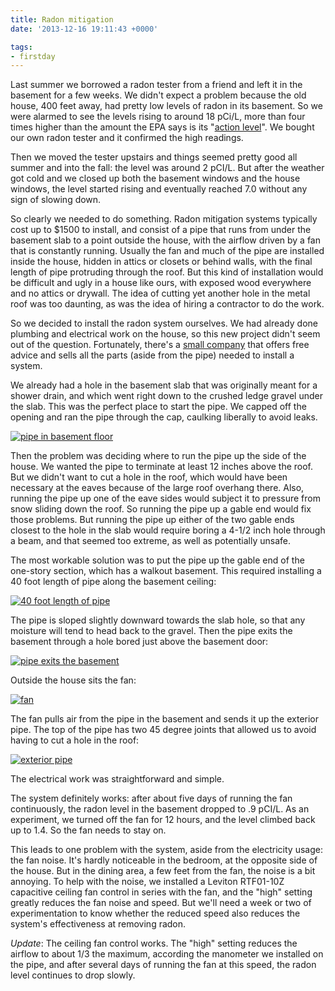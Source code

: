 ```yaml
---
title: Radon mitigation
date: '2013-12-16 19:11:43 +0000'

tags:
- firstday
---
```


Last summer we borrowed a radon tester from a friend and left it in
the basement for a few weeks.  We didn't expect a problem because the
old house, 400 feet away, had pretty low levels of radon in its
basement.  So we were alarmed to see the levels rising to around 18
pCi/L, more than four times higher than the amount the EPA says is its
"[action level](http://www.radon.com/radon/radon_levels.html)".  We
bought our own radon tester and it confirmed the high readings.

Then we moved the tester upstairs and things seemed pretty good all
summer and into the fall: the level was around 2 pCI/L.  But after the
weather got cold and we closed up both the basement windows and the
house windows, the level started rising and eventually reached 7.0
without any sign of slowing down.

So clearly we needed to do something.  Radon mitigation systems
typically cost up to $1500 to install, and consist of a pipe that runs
from under the basement slab to a point outside the house, with the
airflow driven by a fan that is constantly running.  Usually the fan
and much of the pipe are installed inside the house, hidden in attics
or closets or behind walls, with the final length of pipe protruding
through the roof.  But this kind of installation would be difficult
and ugly in a house like ours, with exposed wood everywhere and no
attics or drywall.  The idea of cutting yet another hole in the metal
roof was too daunting, as was the idea of hiring a contractor to do
the work.

So we decided to install the radon system ourselves.  We had already
done plumbing and electrical work on the house, so this new project
didn't seem out of the question.  Fortunately, there's a
[small company](http://www.indoor-air-health-advisor.com/radon.html) that
offers free advice and sells all the parts (aside from the pipe)
needed to install a system.

We already had a hole in the basement slab that was originally meant
for a shower drain, and which went right down to the crushed ledge
gravel under the slab.  This was the perfect place to start the pipe.
We capped off the opening and ran the pipe through the cap,
caulking liberally to avoid leaks. 

[![pipe in basement floor](/gallery/firstday-cottage/IMG_2931_hu_f9b74a7d9186df97.JPG)](/gallery/firstday-cottage/IMG_2931.JPG)

Then the problem was deciding where to run the pipe up the side of the
house.  We wanted the pipe to terminate at least 12 inches above the
roof.  But we didn't want to cut a hole in the roof, which would have
been necessary at the eaves because of the large roof overhang there.
Also, running the pipe up one of the eave sides would subject it to
pressure from snow sliding down the roof.  So running the pipe up a
gable end would fix those problems.  But running the pipe up either of
the two gable ends closest to the hole in the slab would require
boring a 4-1/2 inch hole through a beam, and that seemed too extreme,
as well as potentially unsafe.

The most workable solution was to put the pipe up the gable end of the
one-story section, which has a walkout basement.  This required
installing a 40 foot length of pipe along
the basement ceiling:

[![40 foot length of pipe](/gallery/firstday-cottage/IMG_2932_hu_b7d161de2c9d8b6c.JPG)](/gallery/firstday-cottage/IMG_2932.JPG)

The pipe is sloped slightly downward towards
the slab hole, so that any moisture will tend to head back to the
gravel.  Then the pipe exits the basement
through a hole bored just above the basement door:

[![pipe exits the basement](/gallery/firstday-cottage/IMG_2933_hu_e2bae98c5bc7000.JPG)](/gallery/firstday-cottage/IMG_2933.JPG)

Outside the house sits the fan:

[![fan](/gallery/firstday-cottage/IMG_2935_hu_3a382e5e2feb55a.JPG)](/gallery/firstday-cottage/IMG_2935.JPG)

The fan pulls air from the pipe in the basement and sends it up the
exterior pipe.  The top of the pipe has two 45 degree joints that
allowed us to avoid having to cut a hole in the roof:

[![exterior pipe](/gallery/firstday-cottage/IMG_2934_hu_1706fdd582bde99a.JPG)](/gallery/firstday-cottage/IMG_2934.JPG)

The electrical work was straightforward and simple.

The system definitely works: after about five days of running the fan
continuously, the radon level in the basement dropped to .9 pCI/L.  As
an experiment, we turned off the fan for 12 hours, and the level
climbed back up to 1.4.  So the fan needs to stay on.

This leads to one problem with the system, aside from the electricity
usage: the fan noise.  It's hardly noticeable in the bedroom, at the
opposite side of the house.  But in the dining area, a few feet from
the fan, the noise is a bit annoying.  To help with the noise, we
installed a Leviton RTF01-10Z capacitive ceiling fan control in series
with the fan, and the "high" setting greatly reduces the fan noise and
speed.  But we'll need a week or two of experimentation to know
whether the reduced speed also reduces the system's effectiveness at
removing radon.

*Update*: The ceiling fan control works.  The "high" setting reduces
the airflow to about 1/3 the maximum, according the manometer we
installed on the pipe, and after several days of running the fan at
this speed, the radon level continues to drop slowly.
